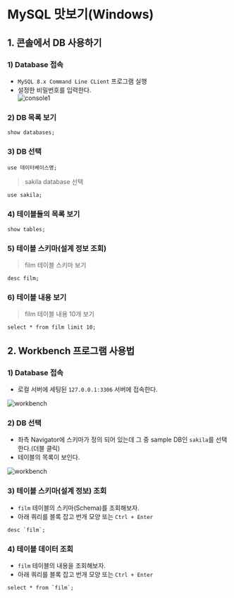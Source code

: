 # MySQL 맛보기(Windows)

## 1. 콘솔에서 DB 사용하기

### 1) Database 접속

* `MySQL 8.x Command Line CLient` 프로그램 실행  
* 설정한 비밀번호를 입력한다.  
![console1](/material/images/marobiana/db/mysql_console_1.png)  

### 2) DB 목록 보기

```
show databases;
```

### 3) DB 선택
`use 데이터베이스명;`  
  
> sakila database 선택

```
use sakila;
```

### 4) 테이블들의 목록 보기

```
show tables;
```

### 5) 테이블 스키마(설계 정보 조회)

> film 테이블 스키마 보기

```
desc film;
```

### 6) 테이블 내용 보기

> film 테이블 내용 10개 보기

```
select * from film limit 10;
```

## 2. Workbench 프로그램 사용법

### 1) Database 접속

* 로컬 서버에 세팅된 `127.0.0.1:3306` 서버에 접속한다.

![workbench](/material/images/marobiana/db/workbench.png)  

### 2) DB 선택

* 좌측 Navigator에 스키마가 정의 되어 있는데 그 중 sample DB인 `sakila`를 선택한다.(더블 클릭)
* 테이블의 목록이 보인다.

![workbench](/material/images/marobiana/db/db_select.png)  

### 3) 테이블 스키마(설계 정보) 조회

* `film` 테이블의 스키마(Schema)를 조회해보자.
* 아래 쿼리를 블록 잡고 번개 모양 또는 `Ctrl + Enter`

```
desc `film`;
```

### 4) 테이블 데이터 조회

* `film` 테이블의 내용을 조회해보자.
* 아래 쿼리를 블록 잡고 번개 모양 또는 `Ctrl + Enter`

```
select * from `film`;
```
